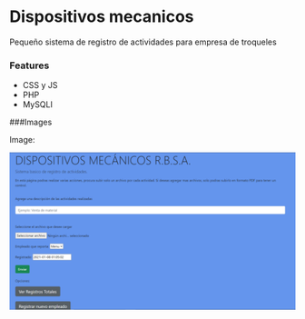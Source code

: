 # Dispositivos mecanicos

Pequeño sistema de registro de actividades para empresa de troqueles

### Features

- CSS y JS
-  PHP
-  MySQLI





###Images

Image:

![](https://github.com/JosephBrok/Dispositivos_mecanicos_JIPL/blob/main/imgUpld/principal.png?raw=true)
